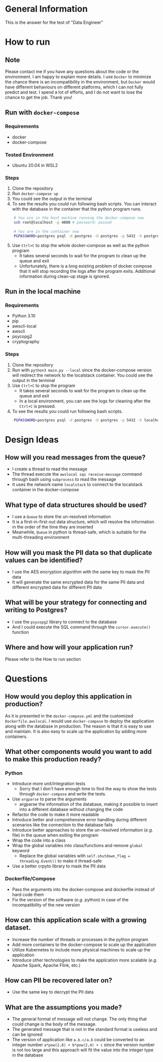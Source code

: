 # General Information
This is the answer for the test of "Data Engineer"

# How to run

## Note
Please contact me if you have any questions about the code or the environment. I am happy to explain more details. I use `Docker` to minimize the chance there is an incompatibility in the environment, but `Docker` would have different behaviours on different platforms, which I can not fully predict and test. I spend a lot of efforts, and I do not want to lose the chance to get the job. Thank you!


## Run with `docker-compose`
### Requirements
- docker
- docker-compose
### Tested Environment
- Ubuntu 20.04 in WSL2

### Steps
1. Clone the repository
2. Run `docker-compose up`
3. You could see the output in the terminal
4. To see the results you could run following bash scripts. You can interact with the database in the container that the python program runs.
```bash
    # You are in the host machine running the docker-compose now
    ssh root@localhost -p 4000 # password: passwd
    
    # You are in the container now
    PGPASSWORD=postgres psql -d postgres -U postgres -p 5432 -h postgres -c "SELECT * FROM user_logins"
```
5. Use `Ctrl+C` to stop the whole docker-compose as well as the python program
   - It takes several seconds to wait for the program to clean up the queue and exit
   - Unfortunately, there is a long existing problem of docker compose that it will stop recording the logs after the program exits. Additional information during clean-up stage is ignored. 

## Run in the local machine
### Requirements
- Python 3.10
- pip
- awscli-local 
- awscli 
- psycopg2 
- cryptography

### Steps
1. Clone the repository
2. Run with `python3 main.py --local` since the docker-compose version will redirect the network to the localstack container. You could see the output in the terminal
3. Use `Ctrl+C` to stop the program
   - It takes several seconds to wait for the program to clean up the queue and exit
   - In a local environment, you can see the logs for cleaning after the `Ctrl+C` is pressed.
4. To see the results you could run following bash scripts.
```bash
    PGPASSWORD=postgres psql -d postgres -U postgres -p 5432 -h localhost -c "SELECT * FROM user_logins"
```
# Design Ideas

## How will you read messages from the queue?
- I create a thread to read the message
- The thread execute the `awslocal sqs receive-message` command through bash using `subprocess` to read the message
- It uses the network name `localstack` to connect to the localstack container in the docker-compose

## What type of data structures should be used?
- I use a `Queue` to store the un-resolved information
- It is a first-in-first-out data structure, which will resolve the information in the order of the time they are inserted
- Meanwhile, `Queue` in python is thread-safe, which is suitable for the multi-threading environment

## How will you mask the PII data so that duplicate values can be identified?
- I use the AES encryption algorithm with the same key to mask the PII data
- It will generate the same encrypted data for the same PII data and different encrypted data for different PII data

## What will be your strategy for connecting and writing to Postgres?
- I use the `psycopg2` library to connect to the database
- And I could execute the SQL command through the `cursor.execute()` function

## Where and how will your application run?
Please refer to the How to run section


# Questions

## How would you deploy this application in production?
As it is presented in the `docker-compose.yml` and the customized `Dockerfile.awslocal`. I would use `docker-compose` to deploy the application along with the database in production. The reason is that it is easy to use and maintain. It is also easy to scale up the application by adding more containers.

## What other components would you want to add to make this production ready?
### Python
- Introduce more unit/integration tests
  - Sorry that I don't have enough time to find the way to show the tests through `docker-compose` and write the tests. 
- Use `argparse` to parse the arguments
  - argparse the information of the database, making it possible to insert into a different database without changing the code
- Refactor the code to make it more readable
- Introduce better and comprehensive error handling during different scenarios like the connection to the database fails
- Introduce better approaches to store the un-resolved information (*e.g.* file) in the queue when exiting the program
- Wrap the code into a class
- Wrap the global variables into class/functions and remove `global` keyword
  - Replace the global variables with `self.shutdown_flag = threading.Event()` to make it thread-safe
- Use a better crpyto library to mask the PII data

### Dockerfile/Compose
- Pass the arguments into the docker-compose and dockerfile instead of hard code them
- Fix the version of the software (*e.g.* python) in case of the incompatibility of the new version

## How can this application scale with a growing dataset.
- Increase the number of threads or processes in the python program
- Add more containers to the docker-compose to scale up the application
- Utilize Kubernetes to include more physical machines to scale up the application
- Introduce other technologies to make the application more scalable (*e.g.* Apache Spark, Apache Flink, etc.)

## How can PII be recovered later on?
- Use the same key to decrypt the PII data

## What are the assumptions you made?
- The general format of message will not change. The only thing that could change is the body of the message.
- The generated message that is not in the standard format is useless and can be ignored
- The version of application like `a.b.c/a.b` could be converted to an integer number `a*pow(2,8) + b*pow(2,4) + c` since the version number is not too large and this approach will fit the value into the integer type in the database

